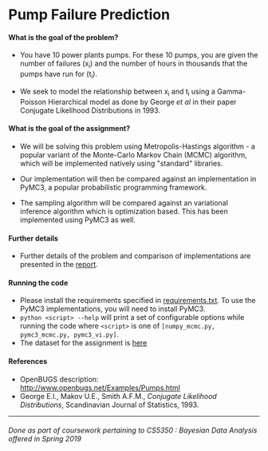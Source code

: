 # Pump Failure Prediction

#### What is the goal of the problem?

- You have 10 power plants pumps. For these 10 pumps, you are given the number of failures (x<sub>i</sub>) and the number of hours in thousands that the pumps have run for (t<sub>i</sub>).

- We seek to model the relationship between x<sub>i</sub> and t<sub>i</sub> using a Gamma-Poisson Hierarchical model as done by George _et al_ in their paper Conjugate Likelihood Distributions in 1993.

#### What is the goal of the assignment?

- We will be solving this problem using Metropolis-Hastings algorithm - a popular variant of the Monte-Carlo Markov Chain (MCMC) algorithm, which will be implemented natively using "standard" libraries.

- Our implementation will then be compared against an implementation in PyMC3, a popular probabilistic programming framework.

- The sampling algorithm will be compared against an variational inference algorithm which is optimization based. This has been implemented using PyMC3 as well.

#### Further details

- Further details of the problem and comparison of implementations are presented in the [report](report.pdf).

#### Running the code

- Please install the requirements specified in [requirements.txt](requirements.txt). To use the PyMC3 implementations, you will need to install PyMC3.
- `python <script> --help` will print a set of configurable options while running the code where `<script>` is one of `[numpy_mcmc.py, pymc3_mcmc.py, pymc3_vi.py]`.
- The dataset for the assignment is [here](dataset.txt)

#### References

- OpenBUGS description: <http://www.openbugs.net/Examples/Pumps.html>
- George E.I., Makov U.E., Smith A.F.M., _Conjugate Likelihood Distributions_, Scandinavian Journal of Statistics, 1993.

-------

###### Done as part of coursework pertaining to CS5350 : Bayesian Data Analysis offered in Spring 2019
